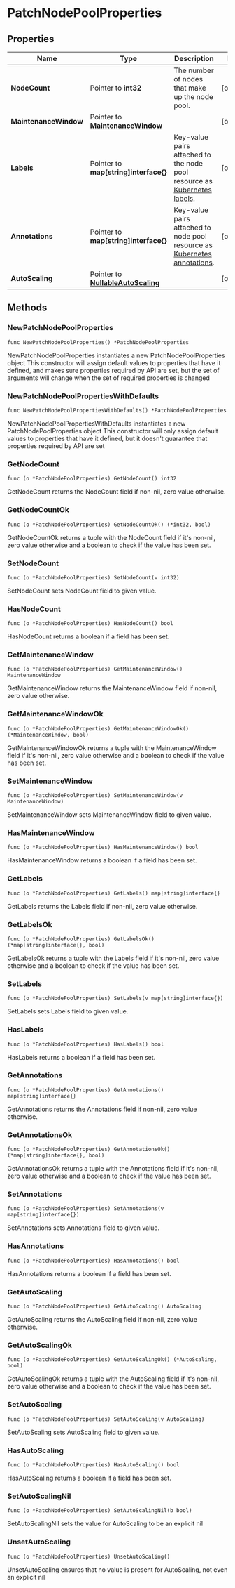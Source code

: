 # PatchNodePoolProperties

## Properties

|Name | Type | Description | Notes|
|------------ | ------------- | ------------- | -------------|
|**NodeCount** | Pointer to **int32** | The number of nodes that make up the node pool.  | [optional] |
|**MaintenanceWindow** | Pointer to [**MaintenanceWindow**](MaintenanceWindow.md) |  | [optional] |
|**Labels** | Pointer to **map[string]interface{}** | Key-value pairs attached to the node pool resource as [Kubernetes labels](https://kubernetes.io/docs/concepts/overview/working-with-objects/labels/).  | [optional] |
|**Annotations** | Pointer to **map[string]interface{}** | Key-value pairs attached to node pool resource as [Kubernetes annotations](https://kubernetes.io/docs/concepts/overview/working-with-objects/annotations/).  | [optional] |
|**AutoScaling** | Pointer to [**NullableAutoScaling**](AutoScaling.md) |  | [optional] |

## Methods

### NewPatchNodePoolProperties

`func NewPatchNodePoolProperties() *PatchNodePoolProperties`

NewPatchNodePoolProperties instantiates a new PatchNodePoolProperties object
This constructor will assign default values to properties that have it defined,
and makes sure properties required by API are set, but the set of arguments
will change when the set of required properties is changed

### NewPatchNodePoolPropertiesWithDefaults

`func NewPatchNodePoolPropertiesWithDefaults() *PatchNodePoolProperties`

NewPatchNodePoolPropertiesWithDefaults instantiates a new PatchNodePoolProperties object
This constructor will only assign default values to properties that have it defined,
but it doesn't guarantee that properties required by API are set

### GetNodeCount

`func (o *PatchNodePoolProperties) GetNodeCount() int32`

GetNodeCount returns the NodeCount field if non-nil, zero value otherwise.

### GetNodeCountOk

`func (o *PatchNodePoolProperties) GetNodeCountOk() (*int32, bool)`

GetNodeCountOk returns a tuple with the NodeCount field if it's non-nil, zero value otherwise
and a boolean to check if the value has been set.

### SetNodeCount

`func (o *PatchNodePoolProperties) SetNodeCount(v int32)`

SetNodeCount sets NodeCount field to given value.

### HasNodeCount

`func (o *PatchNodePoolProperties) HasNodeCount() bool`

HasNodeCount returns a boolean if a field has been set.

### GetMaintenanceWindow

`func (o *PatchNodePoolProperties) GetMaintenanceWindow() MaintenanceWindow`

GetMaintenanceWindow returns the MaintenanceWindow field if non-nil, zero value otherwise.

### GetMaintenanceWindowOk

`func (o *PatchNodePoolProperties) GetMaintenanceWindowOk() (*MaintenanceWindow, bool)`

GetMaintenanceWindowOk returns a tuple with the MaintenanceWindow field if it's non-nil, zero value otherwise
and a boolean to check if the value has been set.

### SetMaintenanceWindow

`func (o *PatchNodePoolProperties) SetMaintenanceWindow(v MaintenanceWindow)`

SetMaintenanceWindow sets MaintenanceWindow field to given value.

### HasMaintenanceWindow

`func (o *PatchNodePoolProperties) HasMaintenanceWindow() bool`

HasMaintenanceWindow returns a boolean if a field has been set.

### GetLabels

`func (o *PatchNodePoolProperties) GetLabels() map[string]interface{}`

GetLabels returns the Labels field if non-nil, zero value otherwise.

### GetLabelsOk

`func (o *PatchNodePoolProperties) GetLabelsOk() (*map[string]interface{}, bool)`

GetLabelsOk returns a tuple with the Labels field if it's non-nil, zero value otherwise
and a boolean to check if the value has been set.

### SetLabels

`func (o *PatchNodePoolProperties) SetLabels(v map[string]interface{})`

SetLabels sets Labels field to given value.

### HasLabels

`func (o *PatchNodePoolProperties) HasLabels() bool`

HasLabels returns a boolean if a field has been set.

### GetAnnotations

`func (o *PatchNodePoolProperties) GetAnnotations() map[string]interface{}`

GetAnnotations returns the Annotations field if non-nil, zero value otherwise.

### GetAnnotationsOk

`func (o *PatchNodePoolProperties) GetAnnotationsOk() (*map[string]interface{}, bool)`

GetAnnotationsOk returns a tuple with the Annotations field if it's non-nil, zero value otherwise
and a boolean to check if the value has been set.

### SetAnnotations

`func (o *PatchNodePoolProperties) SetAnnotations(v map[string]interface{})`

SetAnnotations sets Annotations field to given value.

### HasAnnotations

`func (o *PatchNodePoolProperties) HasAnnotations() bool`

HasAnnotations returns a boolean if a field has been set.

### GetAutoScaling

`func (o *PatchNodePoolProperties) GetAutoScaling() AutoScaling`

GetAutoScaling returns the AutoScaling field if non-nil, zero value otherwise.

### GetAutoScalingOk

`func (o *PatchNodePoolProperties) GetAutoScalingOk() (*AutoScaling, bool)`

GetAutoScalingOk returns a tuple with the AutoScaling field if it's non-nil, zero value otherwise
and a boolean to check if the value has been set.

### SetAutoScaling

`func (o *PatchNodePoolProperties) SetAutoScaling(v AutoScaling)`

SetAutoScaling sets AutoScaling field to given value.

### HasAutoScaling

`func (o *PatchNodePoolProperties) HasAutoScaling() bool`

HasAutoScaling returns a boolean if a field has been set.

### SetAutoScalingNil

`func (o *PatchNodePoolProperties) SetAutoScalingNil(b bool)`

 SetAutoScalingNil sets the value for AutoScaling to be an explicit nil

### UnsetAutoScaling
`func (o *PatchNodePoolProperties) UnsetAutoScaling()`

UnsetAutoScaling ensures that no value is present for AutoScaling, not even an explicit nil

